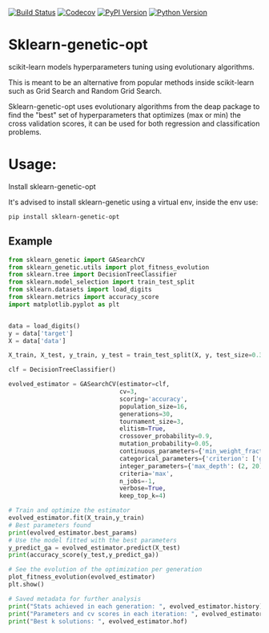 [![Build Status](https://www.travis-ci.com/rodrigo-arenas/Sklearn-genetic-opt.svg?branch=master)](https://www.travis-ci.com/rodrigo-arenas/Sklearn-genetic-opt)
[![Codecov](https://codecov.io/gh/rodrigo-arenas/Sklearn-genetic-opt/branch/master/graphs/badge.svg?branch=master&service=github)](https://codecov.io/github/rodrigo-arenas/Sklearn-genetic-opt?branch=master)
[![PyPI Version](https://badge.fury.io/py/sklearn-genetic-opt.svg)](https://badge.fury.io/py/sklearn-genetic-opt)
[![Python Version](https://img.shields.io/badge/python-3.6%20%7C%203.7%20%7C%203.8%20%7C%203.9-blue)](https://www.python.org/downloads/)

# Sklearn-genetic-opt
scikit-learn models hyperparameters tuning using evolutionary algorithms.

This is meant to be an alternative from popular methods inside scikit-learn such as Grid Search and Random Grid Search.

Sklearn-genetic-opt uses evolutionary algorithms from the deap package to find the "best" set of hyperparameters that optimizes (max or min) the cross validation scores, it can be used for both regression and classification problems.

# Usage:
Install sklearn-genetic-opt

It's advised to install sklearn-genetic using a virtual env, inside the env use:

```
pip install sklearn-genetic-opt
```

## Example

```python
from sklearn_genetic import GASearchCV
from sklearn_genetic.utils import plot_fitness_evolution
from sklearn.tree import DecisionTreeClassifier
from sklearn.model_selection import train_test_split
from sklearn.datasets import load_digits
from sklearn.metrics import accuracy_score
import matplotlib.pyplot as plt


data = load_digits() 
y = data['target']
X = data['data'] 

X_train, X_test, y_train, y_test = train_test_split(X, y, test_size=0.33, random_state=42)

clf = DecisionTreeClassifier()

evolved_estimator = GASearchCV(estimator=clf,
                               cv=3,
                               scoring='accuracy',
                               population_size=16,
                               generations=30,
                               tournament_size=3,
                               elitism=True,
                               crossover_probability=0.9,
                               mutation_probability=0.05,
                               continuous_parameters={'min_weight_fraction_leaf': (0, 0.5)},
                               categorical_parameters={'criterion': ['gini', 'entropy']},
                               integer_parameters={'max_depth': (2, 20), 'max_leaf_nodes': (2, 30)},
                               criteria='max',
                               n_jobs=-1,
                               verbose=True,
                               keep_top_k=4)

# Train and optimize the estimator 
evolved_estimator.fit(X_train,y_train)
# Best parameters found
print(evolved_estimator.best_params)
# Use the model fitted with the best parameters
y_predict_ga = evolved_estimator.predict(X_test)
print(accuracy_score(y_test,y_predict_ga))

# See the evolution of the optimization per generation
plot_fitness_evolution(evolved_estimator)
plt.show()

# Saved metadata for further analysis
print("Stats achieved in each generation: ", evolved_estimator.history)
print("Parameters and cv scores in each iteration: ", evolved_estimator.logbook)
print("Best k solutions: ", evolved_estimator.hof)
```
